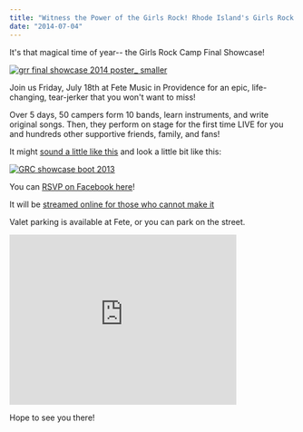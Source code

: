 ```yaml
---
title: "Witness the Power of the Girls Rock! Rhode Island's Girls Rock Camp 2014 Final Showcase!"
date: "2014-07-04"
---
```


It's that magical time of year-- the Girls Rock Camp Final Showcase!

[![grr final showcase 2014 poster_ smaller](http://girlsrockri.org/wp-content/uploads/2014/07/grr-final-showcase-2014-poster_-smaller-662x1024.jpg)](http://girlsrockri.org/wp-content/uploads/2014/07/grr-final-showcase-2014-poster_-smaller.jpg)

Join us Friday, July 18th at Fete Music in Providence for an epic, life-changing, tear-jerker that you won't want to miss!

Over 5 days, 50 campers form 10 bands, learn instruments, and write original songs. Then, they perform on stage for the first time LIVE for you and hundreds other supportive friends, family, and fans!

It might [sound a little like this](http://bit.ly/16dJluP) and look a little bit like this:

[![GRC showcase boot 2013](http://girlsrockri.org/wp-content/uploads/2014/07/GRC-showcase-boot-2013-1024x680.jpg)](http://girlsrockri.org/wp-content/uploads/2014/07/GRC-showcase-boot-2013.jpg)

You can [RSVP on Facebook here](https://www.facebook.com/events/646750415393066/)!

It will be [streamed online for those who cannot make it](http://girlsrockri.org/the-2014-showcase-online-at-livestream/ "The 2014 Showcase online at Livestream")

Valet parking is available at Fete, or you can park on the street.

<iframe style="border: 0;" src="https://www.google.com/maps/embed?pb=!1m14!1m8!1m3!1d5947.146662338735!2d-71.44339!3d41.815951!3m2!1i1024!2i768!4f13.1!3m3!1m2!1s0x0%3A0x732debd6bf7db02b!2zRsOqdGU!5e0!3m2!1sen!2sus!4v1404502581772" height="300" width="400" frameborder="0"></iframe>

Hope to see you there!
